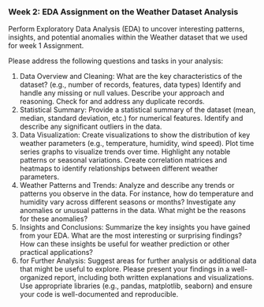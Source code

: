 ### Week 2: EDA Assignment on the Weather Dataset Analysis
Perform Exploratory Data Analysis (EDA) to uncover interesting patterns, insights, and potential anomalies within the Weather dataset that we used for week 1 Assignment.

Please address the following questions and tasks in your analysis:

1. Data Overview and Cleaning:
What are the key characteristics of the dataset? (e.g., number of records, features, data types)
Identify and handle any missing or null values. Describe your approach and reasoning.
Check for and address any duplicate records.
1. Statistical Summary:
Provide a statistical summary of the dataset (mean, median, standard deviation, etc.) for numerical features.
Identify and describe any significant outliers in the data.
1. Data Visualization:
Create visualizations to show the distribution of key weather parameters (e.g., temperature, humidity, wind speed).
Plot time series graphs to visualize trends over time. Highlight any notable patterns or seasonal variations.
Create correlation matrices and heatmaps to identify relationships between different weather parameters.
1. Weather Patterns and Trends:
Analyze and describe any trends or patterns you observe in the data. For instance, how do temperature and humidity vary across different seasons or months?
Investigate any anomalies or unusual patterns in the data. What might be the reasons for these anomalies?
1. Insights and Conclusions:
Summarize the key insights you have gained from your EDA. What are the most interesting or surprising findings?
How can these insights be useful for weather prediction or other practical applications?
1.  for Further Analysis:
Suggest areas for further analysis or additional data that might be useful to explore.
Please present your findings in a well-organized report, including both written explanations and visualizations. Use appropriate libraries (e.g., pandas, matplotlib, seaborn) and ensure your code is well-documented and reproducible.